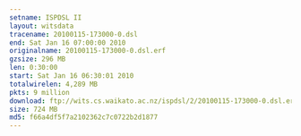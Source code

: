 ```yaml
---
setname: ISPDSL II
layout: witsdata
tracename: 20100115-173000-0.dsl
end: Sat Jan 16 07:00:00 2010
originalname: 20100115-173000-0.dsl.erf
gzsize: 296 MB
len: 0:30:00
start: Sat Jan 16 06:30:01 2010
totalwirelen: 4,289 MB
pkts: 9 million
download: ftp://wits.cs.waikato.ac.nz/ispdsl/2/20100115-173000-0.dsl.erf.gz
size: 724 MB
md5: f66a4df5f7a2102362c7c0722b2d1877
---
```

